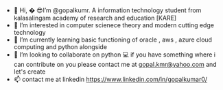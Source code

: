 - 👋 Hi, �
  😎I’m @gopalkumr. A information technology student from kalasalingam academy of research and education [KARE]
- 👀 I’m interested in computer scienece theory and modern cutting edge technology
- 🌱 I’m currently learning basic functioning of oracle , aws , azure cloud computing and python alongside
- 💞️ I’m looking to collaborate on python
  💻 if you have something where i can contribute on you please contact me at gopal.kmr@yahoo.com and let's create 
- 📫 contact me at linkedin https://www.linkedin.com/in/gopalkumar0/ 

<!---
gopalkumr/gopalkumr is a ✨ special ✨ repository because its `README.md` (this file) appears on your GitHub profile.
You can click the Preview link to take a look at your changes.
--->
